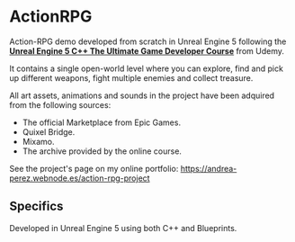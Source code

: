 # ActionRPG

Action-RPG demo developed from scratch in Unreal Engine 5 following the [**Unreal Engine 5 C++ The Ultimate Game Developer Course**](https://www.udemy.com/course/unreal-engine-5-the-ultimate-game-developer-course/) from Udemy.

It contains a single open-world level where you can explore, find and pick up different weapons, fight multiple enemies and collect treasure.

All art assets, animations and sounds in the project have been adquired from the following sources:
- The official Marketplace from Epic Games.
- Quixel Bridge.
- Mixamo.
- The archive provided by the online course.

See the project's page on my online portfolio: https://andrea-perez.webnode.es/action-rpg-project

## Specifics

Developed in Unreal Engine 5 using both C++ and Blueprints.
